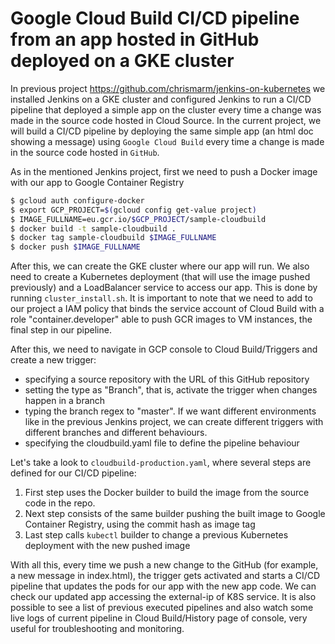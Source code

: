 # Google Cloud Build CI/CD pipeline from an app hosted in GitHub deployed on a GKE cluster

In previous project https://github.com/chrismarm/jenkins-on-kubernetes we installed Jenkins on a GKE cluster and configured Jenkins to run a CI/CD pipeline that deployed a simple app on the cluster every time a change was made in the source code hosted in Cloud Source. In the current project, we will build a CI/CD pipeline by deploying the same simple app (an html doc showing a message) using `Google Cloud Build` every time a change is made in the source code hosted in `GitHub`.

As in the mentioned Jenkins project, first we need to push a Docker image with our app to Google Container Registry
```sh
$ gcloud auth configure-docker
$ export GCP_PROJECT=$(gcloud config get-value project)
$ IMAGE_FULLNAME=eu.gcr.io/$GCP_PROJECT/sample-cloudbuild
$ docker build -t sample-cloudbuild .
$ docker tag sample-cloudbuild $IMAGE_FULLNAME
$ docker push $IMAGE_FULLNAME
```
After this, we can create the GKE cluster where our app will run. We also need to create a Kubernetes deployment (that will use the image pushed previously) and a LoadBalancer service to access our app. This is done by running `cluster_install.sh`.
It is important to note that we need to add to our project a IAM policy that binds the service account of Cloud Build with a role "container.developer" able to push GCR images to VM instances, the final step in our pipeline.

After this, we need to navigate in GCP console to Cloud Build/Triggers and create a new trigger:
* specifying a source repository with the URL of this GitHub repository
* setting the type as "Branch", that is, activate the trigger when changes happen in a branch
* typing the branch regex to "master". If we want different environments like in the previous Jenkins project, we can create different triggers with different branches and different behaviours.
* specifying the cloudbuild.yaml file to define the pipeline behaviour

Let's take a look to `cloudbuild-production.yaml`, where several steps are defined for our CI/CD pipeline:
1. First step uses the Docker builder to build the image from the source code in the repo.
2. Next step consists of the same builder pushing the built image to Google Container Registry, using the commit hash as image tag
3. Last step calls `kubectl` builder to change a previous Kubernetes deployment with the new pushed image

With all this, every time we push a new change to the GitHub (for example, a new message in index.html), the trigger gets activated and starts a CI/CD pipeline that updates the pods for our app with the new app code. We can check our updated app  accessing the external-ip of K8S service. It is also possible to see a list of previous executed pipelines and also watch some live logs of current pipeline in Cloud Build/History page of console, very useful for troubleshooting and monitoring.
